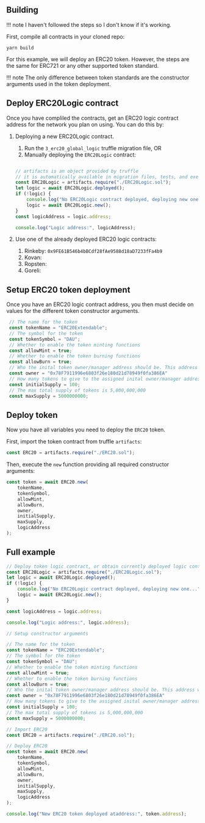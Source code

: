 ## Building

!!! note
    I haven't followed the steps so I don't know if it's working.

First, compile all contracts in your cloned repo:

```shell
yarn build
```

For this example, we will deploy an ERC20 token. However, the steps are the same for ERC721 or any other supported token standard.

!!! note
    The only difference between token standards are the constructor arguments used in the token deployment.

## Deploy ERC20Logic contract

Once you have compliled the contracts, get an ERC20 logic contract address for the network you plan on using. You can do this by:

1. Deploying a new ERC20Logic contract.
    1. Run the `3_erc20_global_logic` truffle migration file, OR
    2. Manually deploying the `ERC20Logic` contract:

    ```javascript

    // artifacts is an object provided by truffle
    // it is automatically available in migration files, tests, and exec scripts 
    const ERC20Logic = artifacts.require("./ERC20Logic.sol");
    let logic = await ERC20Logic.deployed();
    if (!logic) {
        console.log("No ERC20Logic contract deployed, deploying new one...");
        logic = await ERC20Logic.new();
    }
    const logicAddress = logic.address;

    console.log("Logic address:", logicAddress);
    ```

2. Use one of the already deployed ERC20 logic contracts:
    1. Rinkeby: `0x9FE61B546b4bBCdf28fAe9588d18aD7233fFa4b9`
    2. Kovan: 
    3. Ropsten: 
    4. Goreli: 

## Setup ERC20 token deployment

Once you have an ERC20 logic contract address, you then must decide on values for the different token constructor arguments. 

```javascript
 // The name for the token
 const tokenName = "ERC20Extendable";
 // The symbol for the token
 const tokenSymbol = "DAU";
 // Whether to enable the token minting functions
 const allowMint = true;
 // Whether to enable the token burning functions
 const allowBurn = true;
 // Who the inital token owner/manager address should be. This address will also get any inital supply tokens
 const owner = "0x78F7911996e6803f26e180d21d78949f0fa386EA"
 // How many tokens to give to the assigned inital owner/manager address 
 const initialSupply = 100;
 // The max total supply of tokens is 5,000,000,000
 const maxSupply = 5000000000; 
```

## Deploy token

Now you have all variables you need to deploy the `ERC20` token. 

First, import the token contract from truffle `artifacts`:

```javascript
const ERC20 = artifacts.require("./ERC20.sol");
```

Then, execute the `new` function providing all required constructor arguments:

```javascript
const token = await ERC20.new(
    tokenName,
    tokenSymbol,
    allowMint,
    allowBurn,
    owner,
    initialSupply,
    maxSupply,
    logicAddress
);
```

## Full example

```javascript
// Deploy token logic contract, or obtain currently deployed logic contract
const ERC20Logic = artifacts.require("./ERC20Logic.sol");
let logic = await ERC20Logic.deployed();
if (!logic) {
    console.log("No ERC20Logic contract deployed, deploying new one...");
    logic = await ERC20Logic.new();
}

const logicAddress = logic.address;

console.log("Logic address:", logic.address);

// Setup constructor arguments

// The name for the token
const tokenName = "ERC20Extendable";
// The symbol for the token
const tokenSymbol = "DAU";
// Whether to enable the token minting functions
const allowMint = true;
// Whether to enable the token burning functions
const allowBurn = true;
// Who the inital token owner/manager address should be. This address will also get any inital supply tokens
const owner = "0x78F7911996e6803f26e180d21d78949f0fa386EA"
// How many tokens to give to the assigned inital owner/manager address 
const initialSupply = 100;
// The max total supply of tokens is 5,000,000,000
const maxSupply = 5000000000; 

// Import ERC20
const ERC20 = artifacts.require("./ERC20.sol");

// Deploy ERC20
const token = await ERC20.new(
    tokenName,
    tokenSymbol,
    allowMint,
    allowBurn,
    owner,
    initialSupply,
    maxSupply,
    logicAddress
);

console.log("New ERC20 token deployed ataddress:", token.address);
```